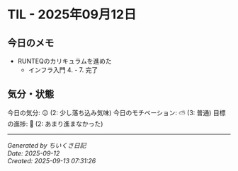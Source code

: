 # TIL - 2025年09月12日

## 今日のメモ
 - RUNTEQのカリキュラムを進めた
	  - インフラ入門 4. - 7. 完了

## 気分・状態
今日の気分: 😐 (2: 少し落ち込み気味)
今日のモチベーション: ⛅ (3: 普通)
目標の進捗: 🌰 (2: あまり進まなかった)

---
*Generated by ちいくさ日記*  
*Date: 2025-09-12*  
*Created: 2025-09-13 07:31:26*
